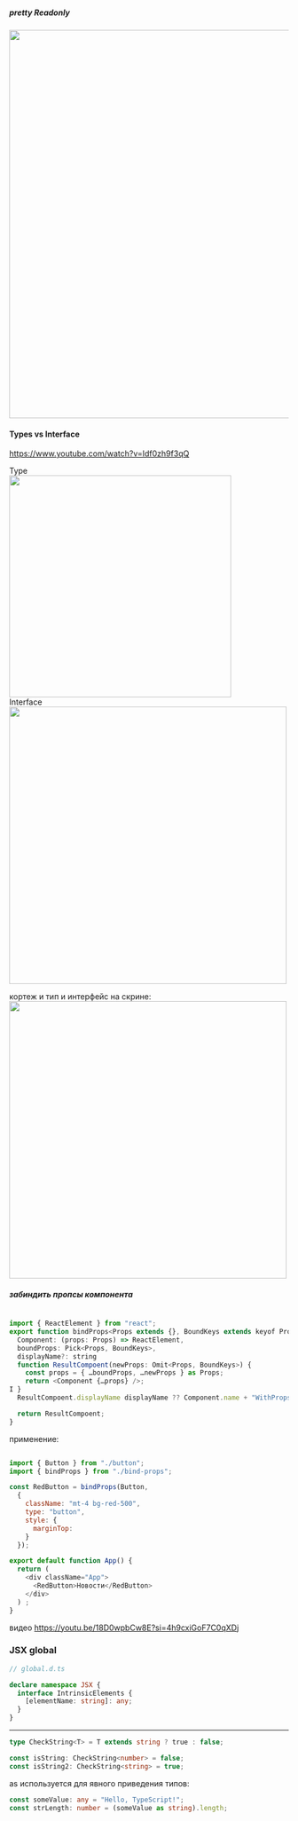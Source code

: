 ##### pretty Readonly

<img src="https://github.com/Highflyingexpress/fe-themes/assets/107925514/4a2c75e8-2e97-403b-88e4-904f4acab94d" width=700>  
  
  
#### Types vs Interface  

https://www.youtube.com/watch?v=Idf0zh9f3qQ  

Type  
<img src="https://github.com/Highflyingexpress/fe-themes/assets/107925514/f7487b55-614c-4a01-93e9-059c7a6c7fb0" width=400>  
Interface  
<img src="https://github.com/Highflyingexpress/fe-themes/assets/107925514/95dab563-7517-4e05-9cfe-49412102b1d8" width=500>
  
кортеж  и тип и интерфейс на скрине:  
<img src="https://github.com/Highflyingexpress/fe-themes/assets/107925514/021939c9-493d-446e-8eca-c8c9a19008a0" width=500>

##### забиндить пропсы компонента  
  
```javascript

import { ReactElement } from "react";
export function bindProps<Props extends {}, BoundKeys extends keyof Props>(
  Component: (props: Props) => ReactElement,
  boundProps: Pick<Props, BoundKeys>,
  displayName?: string
  function ResultCompoent(newProps: Omit<Props, BoundKeys>) {
    const props = { …boundProps, …newProps } as Props;
    return <Component {…props} />;
I }
  ResultCompoent.displayName displayName ?? Component.name + "WithProps";

  return ResultCompoent;
}

```

  применение:
```javascript

import { Button } from "./button";
import { bindProps } from "./bind-props";

const RedButton = bindProps(Button,
  {
    className: "mt-4 bg-red-500",
    type: "button",
    style: {
      marginTop:
    }
  });

export default function App() {
  return (
    <div className="App">
      <RedButton>Новости</RedButton>
    </div>
  ) ;
}

```
видео https://youtu.be/18D0wpbCw8E?si=4h9cxiGoF7C0qXDj


### JSX global

```typescript
// global.d.ts

declare namespace JSX {
  interface IntrinsicElements {
    [elementName: string]: any;
  }
}
```

---
  
```typescript
type CheckString<T> = T extends string ? true : false;

const isString: CheckString<number> = false;
const isString2: CheckString<string> = true;
```

as используется для явного приведения типов:  
```typescript
const someValue: any = "Hello, TypeScript!";
const strLength: number = (someValue as string).length;
```

